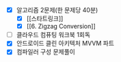 - [x] 알고리즘 2문제(한 문제당 40분)
	- [x] [[스타트링크]]
	- [x] [[6. Zigzag Conversion]]
- [ ] 클라우드 컴퓨팅 워크북 1회독
- [x] 안드로이드 클린 아키텍처 MVVM 파트
- [x] 컴파일러 구성 문제풀이